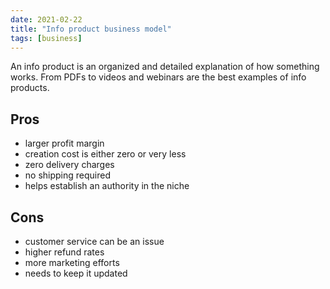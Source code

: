 ```yaml
---
date: 2021-02-22
title: "Info product business model"
tags: [business]
---
```


An info product is an organized and detailed explanation of how something works. From PDFs to videos and webinars are the best examples of info products.

## Pros

- larger profit margin
- creation cost is either zero or very less
- zero delivery charges
- no shipping required
- helps establish an authority in the niche

## Cons

- customer service can be an issue
- higher refund rates
- more marketing efforts
- needs to keep it updated
